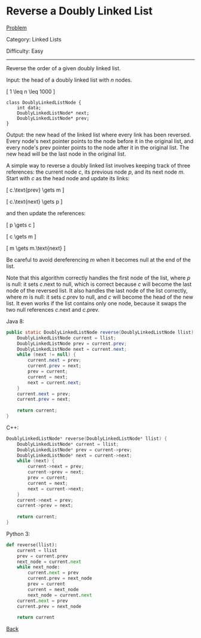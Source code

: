 # Reverse a Doubly Linked List

[Problem](https://www.hackerrank.com/challenges/reverse-a-doubly-linked-list/problem)

Category: Linked Lists

Difficulty: Easy

---

Reverse the order of a given doubly linked list.

Input: the head of a doubly linked list with $n$ nodes.

\[ 1 \leq n \leq 1000 \]

```
class DoublyLinkedListNode {
    int data;
    DoublyLinkedListNode* next;
    DoublyLinkedListNode* prev;
}
```

Output: the new head of the linked list where every link has been reversed.
Every node's next pointer points to the node before it in the original list, and
every node's prev pointer points to the node after it in the original list. The
new head will be the last node in the original list.

A simple way to reverse a doubly linked list involves keeping track of three
references: the current node $c$, its previous node $p$, and its next node $m$.
Start with $c$ as the head node and update its links:

\[ c.\text{prev} \gets m \]

\[ c.\text{next} \gets p \]

and then update the references:

\[ p \gets c \]

\[ c \gets m \]

\[ m \gets m.\text{next} \]

Be careful to avoid dereferencing $m$ when it becomes null at the end of the
list.

Note that this algorithm correctly handles the first node of the list, where $p$
is null: it sets $c$.next to null, which is correct because $c$ will become the
last node of the reversed list. It also handles the last node of the list
correctly, where $m$ is null: it sets $c$.prev to null, and $c$ will become the
head of the new list. It even works if the list contains only one node, because
it swaps the two null references $c$.next and $c$.prev.

Java 8:
```java
public static DoublyLinkedListNode reverse(DoublyLinkedListNode llist) {
    DoublyLinkedListNode current = llist;
    DoublyLinkedListNode prev = current.prev;
    DoublyLinkedListNode next = current.next;
    while (next != null) {
        current.next = prev;
        current.prev = next;
        prev = current;
        current = next;
        next = current.next;
    }
    current.next = prev;
    current.prev = next;
    
    return current;
}
```

C++:
```cpp
DoublyLinkedListNode* reverse(DoublyLinkedListNode* llist) {
    DoublyLinkedListNode* current = llist;
    DoublyLinkedListNode* prev = current->prev;
    DoublyLinkedListNode* next = current->next;
    while (next) {
        current->next = prev;
        current->prev = next;
        prev = current;
        current = next;
        next = current->next;
    }
    current->next = prev;
    current->prev = next;
    
    return current;
}
```

Python 3:
```python
def reverse(llist):
    current = llist
    prev = current.prev
    next_node = current.next
    while next_node:
        current.next = prev
        current.prev = next_node
        prev = current
        current = next_node
        next_node = current.next
    current.next = prev
    current.prev = next_node
    
    return current
```

[Back](../../hackerrank.md)
